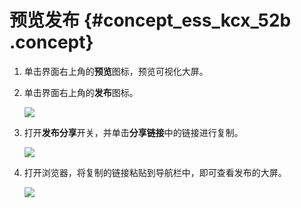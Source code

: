 # 预览发布 {#concept_ess_kcx_52b .concept}

1.  单击界面右上角的**预览**图标，预览可视化大屏。
2.  单击界面右上角的**发布**图标。

    ![](http://static-aliyun-doc.oss-cn-hangzhou.aliyuncs.com/assets/img/17683/15343153259452_zh-CN.png)

3.  打开**发布分享**开关，并单击**分享链接**中的链接进行复制。

    ![](http://static-aliyun-doc.oss-cn-hangzhou.aliyuncs.com/assets/img/17683/15343153269453_zh-CN.png)

4.  打开浏览器，将复制的链接粘贴到导航栏中，即可查看发布的大屏。

    ![](images/9454_zh-CN.gif)


